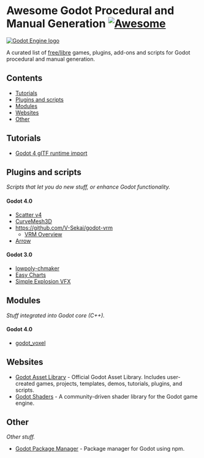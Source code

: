 # Awesome Godot Procedural and Manual Generation [![Awesome](https://awesome.re/badge.svg)](https://awesome.re)

[![Godot Engine logo](godot-logo.svg)](https://godotengine.org)

A curated list of [free/libre](https://www.gnu.org/philosophy/free-sw.html) games, plugins, add-ons and scripts for Godot procedural and manual generation.

## Contents

- [Tutorials](#tutorials)
- [Plugins and scripts](#plugins-and-scripts)
- [Modules](#modules)
- [Websites](#websites)
- [Other](#other)

## Tutorials

- [Godot 4 glTF runtime import](https://github.com/godotengine/godot-docs/issues/6385)

## Plugins and scripts

*Scripts that let you do new stuff, or enhance Godot functionality.*

#### Godot 4.0

- [Scatter v4](https://github.com/HungryProton/scatter/tree/v4)
- [CurveMesh3D](https://godotengine.org/asset-library/asset/1579)
- https://github.com/V-Sekai/godot-vrm 
  - [VRM Overview](https://github.com/fire/awesome-godot-procedural-generation/files/10690951/VRM.Overview.pdf)
- [Arrow](https://github.com/mhgolkar/Arrow)

#### Godot 3.0

- [lowpoly-chmaker](https://github.com/fernandolv33/lowpoly-chmaker)
- [Easy Charts](https://github.com/fenix-hub/godot-engine.easy-charts)
- [Simple Explosion VFX](https://github.com/drcd1/GodotSimpleExplosionVFX)

## Modules

*Stuff integrated into Godot core (C++).*

#### Godot 4.0

- [godot_voxel](https://github.com/Zylann/godot_voxel)


## Websites

- [Godot Asset Library](https://godotengine.org/asset-library/asset) - Official Godot Asset Library. Includes user-created games, projects, templates, demos, tutorials, plugins, and scripts.
- [Godot Shaders](https://godotshaders.com/) - A community-driven shader library for the Godot game engine.

## Other

*Other stuff.*

- [Godot Package Manager](https://github.com/you-win/godot-package-manager) - Package manager for Godot using npm.

